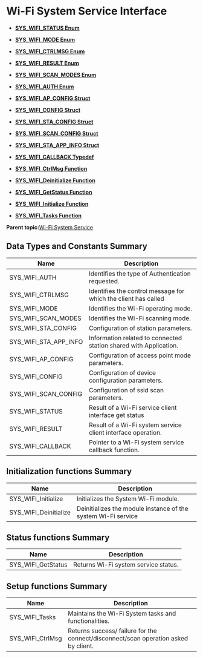 # Wi-Fi System Service Interface

-   **[SYS\_WIFI\_STATUS Enum](resources/GUID-41A54E26-7261-45CA-AF4A-A0175CBE303E.md)**  

-   **[SYS\_WIFI\_MODE Enum](resources/GUID-C7194E88-A1DC-4EFA-8FCE-B3127970E193.md)**  

-   **[SYS\_WIFI\_CTRLMSG Enum](resources/GUID-5905E9EC-4C85-42AD-AC7C-90E41923D709.md)**  

-   **[SYS\_WIFI\_RESULT Enum](resources/GUID-3684FF88-AC4A-45AB-8857-49E1C46FDC61.md)**  

-   **[SYS\_WIFI\_SCAN\_MODES Enum](resources/GUID-2BE63079-2FCD-4C89-9C2D-1ED1A506A66B.md)**  

-   **[SYS\_WIFI\_AUTH Enum](resources/GUID-B8650787-4731-48E9-B342-55EAFCC5496B.md)**  

-   **[SYS\_WIFI\_AP\_CONFIG Struct](resources/GUID-BA16CF18-DCA0-4AA8-8A17-18EAC7380EF5.md)**  

-   **[SYS\_WIFI\_CONFIG Struct](resources/GUID-BFAB8833-E678-457A-9C14-AEC9CA4B05B3.md)**  

-   **[SYS\_WIFI\_STA\_CONFIG Struct](resources/GUID-1802D445-0432-4C05-83C5-8DF39FCC41DF.md)**  

-   **[SYS\_WIFI\_SCAN\_CONFIG Struct](resources/GUID-3410AB90-8C90-4B2A-9A36-081663B2F794.md)**  

-   **[SYS\_WIFI\_STA\_APP\_INFO Struct](resources/GUID-BE00844E-71BA-4BD6-BB06-7FFA362A0833.md)**  

-   **[SYS\_WIFI\_CALLBACK Typedef](resources/GUID-65C429E8-E63B-4FF1-8939-C80E558E0F29.md)**  

-   **[SYS\_WIFI\_CtrlMsg Function](resources/GUID-86C7B809-3344-4813-95FE-24B5894EEC7C.md)**  

-   **[SYS\_WIFI\_Deinitialize Function](resources/GUID-17C14258-CDD3-4FBE-B2D5-528666AB0D33.md)**  

-   **[SYS\_WIFI\_GetStatus Function](resources/GUID-F3CF23C1-1804-4A3D-AE91-4EDD8A565D37.md)**  

-   **[SYS\_WIFI\_Initialize Function](resources/GUID-6528061F-6F04-4A18-85C3-8B7839B8E235.md)**  

-   **[SYS\_WIFI\_Tasks Function](resources/GUID-61F4CED4-8E5E-421C-881E-A6BEAE2B392F.md)**  


**Parent topic:**[Wi-Fi System Service](GUID-6EA44F54-91D8-42F6-A226-793CA7D06695.md)

## Data Types and Constants Summary

|Name|Description|
|----|-----------|
|SYS\_WIFI\_AUTH|Identifies the type of Authentication requested.|
|SYS\_WIFI\_CTRLMSG|Identifies the control message for which the client has called|
|SYS\_WIFI\_MODE|Identifies the Wi-Fi operating mode.|
|SYS\_WIFI\_SCAN\_MODES|Identifies the Wi-Fi scanning mode.|
|SYS\_WIFI\_STA\_CONFIG|Configuration of station parameters.|
|SYS\_WIFI\_STA\_APP\_INFO|Information related to connected station shared with Application.|
|SYS\_WIFI\_AP\_CONFIG|Configuration of access point mode parameters.|
|SYS\_WIFI\_CONFIG|Configuration of device configuration parameters.|
|SYS\_WIFI\_SCAN\_CONFIG|Configuration of ssid scan parameters.|
|SYS\_WIFI\_STATUS|Result of a Wi-Fi service client interface get status|
|SYS\_WIFI\_RESULT|Result of a Wi-Fi system service client interface operation.|
|SYS\_WIFI\_CALLBACK|Pointer to a Wi-Fi system service callback function.|

## Initialization functions Summary

|Name|Description|
|----|-----------|
|SYS\_WIFI\_Initialize|Initializes the System Wi-Fi module.|
|SYS\_WIFI\_Deinitialize|Deinitializes the module instance of the system Wi-Fi service|

## Status functions Summary

|Name|Description|
|----|-----------|
|SYS\_WIFI\_GetStatus|Returns Wi-Fi system service status.|

## Setup functions Summary

|Name|Description|
|----|-----------|
|SYS\_WIFI\_Tasks|Maintains the Wi-Fi System tasks and functionalities.|
|SYS\_WIFI\_CtrlMsg|Returns success/ failure for the connect/disconnect/scan operation asked by client.|


